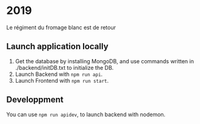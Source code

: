 # 2019

Le régiment du fromage blanc est de retour

## Launch application locally

1. Get the database by installing MongoDB, and use commands written in ./backend/initDB.txt to initialize the DB.
2. Launch Backend with `npm run api`.
3. Launch Frontend with `npm run start`.

## Developpment

You can use `npm run apidev`, to launch backend with nodemon.
